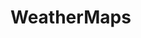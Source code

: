 # WeatherMaps
<!--
This application will gives you the weather conditions based on your location.
We have used Android Studio to build this application
Technologies : Java, XML
-->
